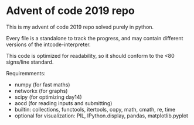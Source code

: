 # Advent of code 2019 repo

This is my advent of code 2019 repo solved purely in python.

Every file is a standalone to track the progress, and may contain different versions of the intcode-interpreter.

This code is optimized for readability, so it should conform to the <80 signs/line standard.

Requiremments:

* numpy (for fast maths)
* networkx (for graphs)
* scipy (for optimizing day14)
* aocd (for reading inputs and submitting)
* builtin: collections, functools, itertools, copy, math, cmath, re, time
* optional for visualization: PIL, IPython.display, pandas, matplotlib.pyplot
